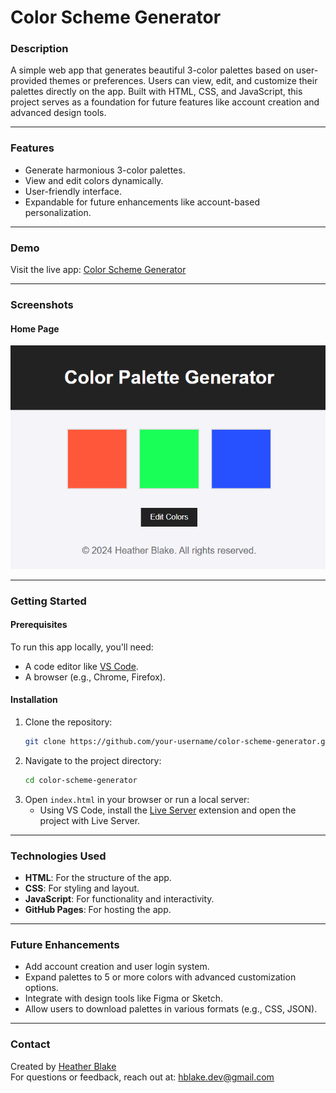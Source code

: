# **Color Scheme Generator**

### **Description**
A simple web app that generates beautiful 3-color palettes based on user-provided themes or preferences. Users can view, edit, and customize their palettes directly on the app. Built with HTML, CSS, and JavaScript, this project serves as a foundation for future features like account creation and advanced design tools.

---

### **Features**
- Generate harmonious 3-color palettes.
- View and edit colors dynamically.
- User-friendly interface.
- Expandable for future enhancements like account-based personalization.

---

### **Demo**
Visit the live app: [Color Scheme Generator](https://hblake316.github.io/color-palette/)

---

### **Screenshots**
#### **Home Page**
![Color Palette - Home Page](images/color-palette-home.png)

---

### **Getting Started**

#### **Prerequisites**
To run this app locally, you'll need:
- A code editor like [VS Code](https://code.visualstudio.com/).
- A browser (e.g., Chrome, Firefox).

#### **Installation**
1. Clone the repository:
   ```bash
   git clone https://github.com/your-username/color-scheme-generator.git

2. Navigate to the project directory:
   ```bash
   cd color-scheme-generator

3. Open `index.html` in your browser or run a local server:
   - Using VS Code, install the [Live Server](https://marketplace.visualstudio.com/items?itemName=ritwickdey.LiveServer) extension and open the project with Live Server.

---

### **Technologies Used**
- **HTML**: For the structure of the app.
- **CSS**: For styling and layout.
- **JavaScript**: For functionality and interactivity.
- **GitHub Pages**: For hosting the app.

---

### **Future Enhancements**
- Add account creation and user login system.
- Expand palettes to 5 or more colors with advanced customization options.
- Integrate with design tools like Figma or Sketch.
- Allow users to download palettes in various formats (e.g., CSS, JSON).

---

### **Contact**
Created by [Heather Blake](https://your-portfolio-link.com)  
For questions or feedback, reach out at: hblake.dev@gmail.com
